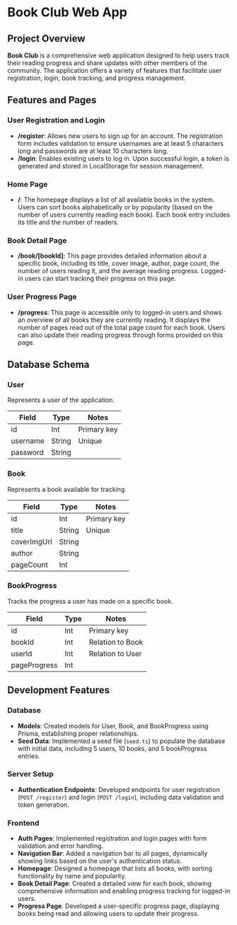 # Book Club Web App

## Project Overview

**Book Club** is a comprehensive web application designed to help users track their reading progress and share updates with other members of the community. The application offers a variety of features that facilitate user registration, login, book tracking, and progress management.

## Features and Pages

### User Registration and Login

- **/register**: Allows new users to sign up for an account. The registration form includes validation to ensure usernames are at least 5 characters long and passwords are at least 10 characters long.
- **/login**: Enables existing users to log in. Upon successful login, a token is generated and stored in LocalStorage for session management.

### Home Page

- **/**: The homepage displays a list of all available books in the system. Users can sort books alphabetically or by popularity (based on the number of users currently reading each book). Each book entry includes its title and the number of readers.

### Book Detail Page

- **/book/[bookId]**: This page provides detailed information about a specific book, including its title, cover image, author, page count, the number of users reading it, and the average reading progress. Logged-in users can start tracking their progress on this page.

### User Progress Page

- **/progress**: This page is accessible only to logged-in users and shows an overview of all books they are currently reading. It displays the number of pages read out of the total page count for each book. Users can also update their reading progress through forms provided on this page.

## Database Schema

### User

Represents a user of the application.

| Field    | Type   | Notes       |
| -------- | ------ | ----------- |
| id       | Int    | Primary key |
| username | String | Unique      |
| password | String |             |

### Book

Represents a book available for tracking.

| Field       | Type   | Notes       |
| ----------- | ------ | ----------- |
| id          | Int    | Primary key |
| title       | String | Unique      |
| coverImgUrl | String |             |
| author      | String |             |
| pageCount   | Int    |             |

### BookProgress

Tracks the progress a user has made on a specific book.

| Field        | Type | Notes            |
| ------------ | ---- | ---------------- |
| id           | Int  | Primary key      |
| bookId       | Int  | Relation to Book |
| userId       | Int  | Relation to User |
| pageProgress | Int  |                  |

## Development Features

### Database

- **Models**: Created models for User, Book, and BookProgress using Prisma, establishing proper relationships.
- **Seed Data**: Implemented a seed file (`seed.ts`) to populate the database with initial data, including 5 users, 10 books, and 5 bookProgress entries.

### Server Setup

- **Authentication Endpoints**: Developed endpoints for user registration (`POST /register`) and login (`POST /login`), including data validation and token generation.

### Frontend

- **Auth Pages**: Implemented registration and login pages with form validation and error handling.
- **Navigation Bar**: Added a navigation bar to all pages, dynamically showing links based on the user's authentication status.
- **Homepage**: Designed a homepage that lists all books, with sorting functionality by name and popularity.
- **Book Detail Page**: Created a detailed view for each book, showing comprehensive information and enabling progress tracking for logged-in users.
- **Progress Page**: Developed a user-specific progress page, displaying books being read and allowing users to update their progress.
